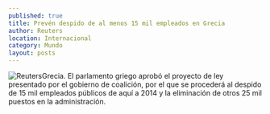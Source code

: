 ```yaml
---
published: true
title: Prevén despido de al menos 15 mil empleados en Grecia
author: Reuters
location: Internacional
category: Mundo
layout: posts
---
```


![Reuters](http://i.imgur.com/pqMw8aQm.jpg)Grecia. El parlamento griego aprobó el proyecto de ley presentado por el gobierno de coalición, por el que se procederá al despido de 15 mil empleados públicos de aquí a 2014 y la eliminación de otros 25 mil puestos en la administración.
